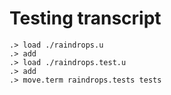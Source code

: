 # Testing transcript

```ucm
.> load ./raindrops.u
.> add
.> load ./raindrops.test.u
.> add
.> move.term raindrops.tests tests
```
